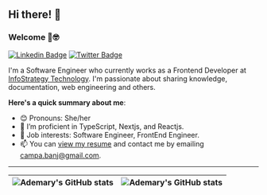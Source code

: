 <!--
**Kaempy/Kaempy** is a ✨ _special_ ✨ repository because its `README.md` (this file) appears on your GitHub profile.

Here are some ideas to get you started:

- 🔭 I’m currently working on ...
- 🌱 I’m currently learning ...
- 👯 I’m looking to collaborate on ...
- 🤔 I’m looking for help with ...
- 💬 Ask me about ...
- 📫 How to reach me: ...
- 😄 Pronouns: ...
- ⚡ Fun fact: ...
-->
## Hi there! 👋
### Welcome 🏾🤓

[![Linkedin Badge](https://img.shields.io/badge/-adebanjomary-blue?style=for-the-badge&logo=Linkedin&logoColor=white&link=https://www.linkedin.com/in/abolanle-mary-adebanjo)](https://www.linkedin.com/in/abolanle-mary-adebanjo) [![Twitter Badge](https://img.shields.io/badge/-@ademarymi-1ca0f1?style=for-the-badge&logo=twitter&logoColor=white&link=https://twitter.com/ademarymi)](https://twitter.com/ademarymi)

I'm a Software Engineer who currently works as a Frontend Developer at [InfoStrategy Technology](https://istrategytech.com/). I'm passionate about sharing knowledge, documentation, web engineering and others.

**Here's a quick summary about me**:

- 😊 Pronouns: She/her
- 🌱 I’m proficient in TypeScript, Nextjs, and Reactjs.
- 💼 Job interests: Software Engineer, FrontEnd Engineer.
- 📫 You can [view my resume](https://ademary-portfolio.vercel.app) and contact me by emailing campa.banj@gmail.com.

---

| <img align="center" src="https://github-readme-streak-stats.herokuapp.com?user=Kaempy&theme=tokyonight&stroke=DD59CF&show_icons=true&include_all_commits=true&hide_border=true" alt="Ademary's GitHub stats" /> | <img align="center" src="https://github-readme-stats.vercel.app/api/top-langs/?username=Kaempy&langs_count=8&layout=compact&hide_border=true" alt="Ademary's GitHub stats" /> |
| ------------- | ------------- |
